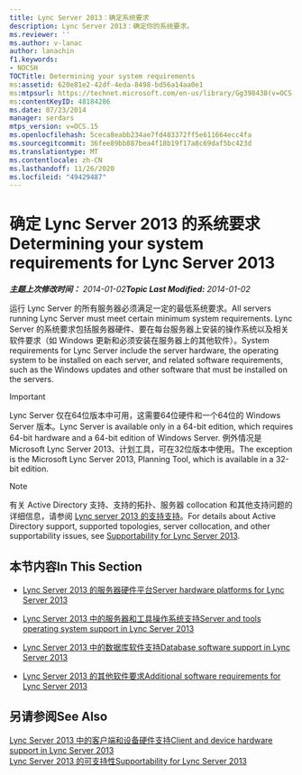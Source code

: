 ```yaml
---
title: Lync Server 2013：确定系统要求
description: Lync Server 2013：确定你的系统要求。
ms.reviewer: ''
ms.author: v-lanac
author: lanachin
f1.keywords:
- NOCSH
TOCTitle: Determining your system requirements
ms:assetid: 620e81e2-42df-4eda-8498-bd56a14aa0e1
ms:mtpsurl: https://technet.microsoft.com/en-us/library/Gg398438(v=OCS.15)
ms:contentKeyID: 48184286
ms.date: 07/23/2014
manager: serdars
mtps_version: v=OCS.15
ms.openlocfilehash: 5ceca8eabb234ae7fd483372ff5e611664ecc4fa
ms.sourcegitcommit: 36fee89bb887bea4f18b19f17a8c69daf5bc423d
ms.translationtype: MT
ms.contentlocale: zh-CN
ms.lasthandoff: 11/26/2020
ms.locfileid: "49429487"
---
```

# <a name="determining-your-system-requirements-for-lync-server-2013"></a><span data-ttu-id="008f4-103">确定 Lync Server 2013 的系统要求</span><span class="sxs-lookup"><span data-stu-id="008f4-103">Determining your system requirements for Lync Server 2013</span></span>

<div data-xmlns="http://www.w3.org/1999/xhtml">

<div class="topic" data-xmlns="http://www.w3.org/1999/xhtml" data-msxsl="urn:schemas-microsoft-com:xslt" data-cs="https://msdn.microsoft.com/">

<div data-asp="https://msdn2.microsoft.com/asp">



</div>

<div id="mainSection">

<div id="mainBody"><span data-ttu-id="008f4-104">

<span> </span></span><span class="sxs-lookup"><span data-stu-id="008f4-104">

<span> </span></span></span>

<span data-ttu-id="008f4-105">_**主题上次修改时间：** 2014-01-02_</span><span class="sxs-lookup"><span data-stu-id="008f4-105">_**Topic Last Modified:** 2014-01-02_</span></span>

<span data-ttu-id="008f4-106">运行 Lync Server 的所有服务器必须满足一定的最低系统要求。</span><span class="sxs-lookup"><span data-stu-id="008f4-106">All servers running Lync Server must meet certain minimum system requirements.</span></span> <span data-ttu-id="008f4-107">Lync Server 的系统要求包括服务器硬件、要在每台服务器上安装的操作系统以及相关软件要求（如 Windows 更新和必须安装在服务器上的其他软件）。</span><span class="sxs-lookup"><span data-stu-id="008f4-107">System requirements for Lync Server include the server hardware, the operating system to be installed on each server, and related software requirements, such as the Windows updates and other software that must be installed on the servers.</span></span>

<div>


> [!IMPORTANT]  
> <span data-ttu-id="008f4-108">Lync Server 仅在64位版本中可用，这需要64位硬件和一个64位的 Windows Server 版本。</span><span class="sxs-lookup"><span data-stu-id="008f4-108">Lync Server is available only in a 64-bit edition, which requires 64-bit hardware and a 64-bit edition of Windows Server.</span></span> <span data-ttu-id="008f4-109">例外情况是 Microsoft Lync Server 2013、计划工具，可在32位版本中使用。</span><span class="sxs-lookup"><span data-stu-id="008f4-109">The exception is the Microsoft Lync Server 2013, Planning Tool, which is available in a 32-bit edition.</span></span>



</div>

<div>


> [!NOTE]  
> <span data-ttu-id="008f4-110">有关 Active Directory 支持、支持的拓扑、服务器 collocation 和其他支持问题的详细信息，请参阅 <A href="lync-server-2013-supportability.md">Lync server 2013 的支持支持</A>。</span><span class="sxs-lookup"><span data-stu-id="008f4-110">For details about Active Directory support, supported topologies, server collocation, and other supportability issues, see <A href="lync-server-2013-supportability.md">Supportability for Lync Server 2013</A>.</span></span>



</div>

<div>

## <a name="in-this-section"></a><span data-ttu-id="008f4-111">本节内容</span><span class="sxs-lookup"><span data-stu-id="008f4-111">In This Section</span></span>

  - [<span data-ttu-id="008f4-112">Lync Server 2013 的服务器硬件平台</span><span class="sxs-lookup"><span data-stu-id="008f4-112">Server hardware platforms for Lync Server 2013</span></span>](lync-server-2013-server-hardware-platforms.md)

  - [<span data-ttu-id="008f4-113">Lync Server 2013 中的服务器和工具操作系统支持</span><span class="sxs-lookup"><span data-stu-id="008f4-113">Server and tools operating system support in Lync Server 2013</span></span>](lync-server-2013-server-and-tools-operating-system-support.md)

  - [<span data-ttu-id="008f4-114">Lync Server 2013 中的数据库软件支持</span><span class="sxs-lookup"><span data-stu-id="008f4-114">Database software support in Lync Server 2013</span></span>](lync-server-2013-database-software-support.md)

  - [<span data-ttu-id="008f4-115">Lync Server 2013 的其他软件要求</span><span class="sxs-lookup"><span data-stu-id="008f4-115">Additional software requirements for Lync Server 2013</span></span>](lync-server-2013-additional-software-requirements.md)

</div>

<div>

## <a name="see-also"></a><span data-ttu-id="008f4-116">另请参阅</span><span class="sxs-lookup"><span data-stu-id="008f4-116">See Also</span></span>


[<span data-ttu-id="008f4-117">Lync Server 2013 中的客户端和设备硬件支持</span><span class="sxs-lookup"><span data-stu-id="008f4-117">Client and device hardware support in Lync Server 2013</span></span>](lync-server-2013-client-and-device-hardware-support.md)  
[<span data-ttu-id="008f4-118">Lync Server 2013 的可支持性</span><span class="sxs-lookup"><span data-stu-id="008f4-118">Supportability for Lync Server 2013</span></span>](lync-server-2013-supportability.md)  
  

<span data-ttu-id="008f4-119"></div>

</div>

<span> </span>

</div>

</div>

</span><span class="sxs-lookup"><span data-stu-id="008f4-119"></div>

</div>

<span> </span>

</div>

</div>

</span></span></div>

